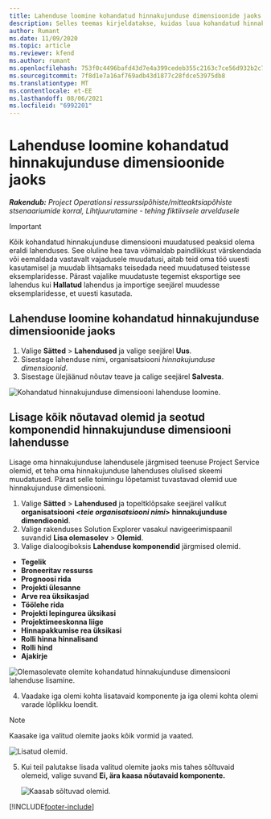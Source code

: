```yaml
---
title: Lahenduse loomine kohandatud hinnakujunduse dimensioonide jaoks
description: Selles teemas kirjeldatakse, kuidas luua kohandatud hinnakujunduse jaoks lahendusi.
author: Rumant
ms.date: 11/09/2020
ms.topic: article
ms.reviewer: kfend
ms.author: rumant
ms.openlocfilehash: 753f0c4496bafd43d7e4a399cedeb355c2163c7ce56d932b2c786d5f2e672b6b
ms.sourcegitcommit: 7f8d1e7a16af769adb43d1877c28fdce53975db8
ms.translationtype: MT
ms.contentlocale: et-EE
ms.lasthandoff: 08/06/2021
ms.locfileid: "6992201"
---
```

# <a name="create-a-solution-for-custom-pricing-dimensions"></a>Lahenduse loomine kohandatud hinnakujunduse dimensioonide jaoks

 _**Rakendub:** Project Operationsi ressurssipõhiste/mitteaktsiapõhiste stsenaariumide korral,  Lihtjuurutamine - tehing fiktiivsele arveldusele_ 

>[!IMPORTANT]
>Kõik kohandatud hinnakujunduse dimensiooni muudatused peaksid olema eraldi lahenduses. See oluline hea tava võimaldab paindlikkust värskendada või eemaldada vastavalt vajadusele muudatusi, aitab teid oma töö uuesti kasutamisel ja muudab lihtsamaks teisedada need muudatused teistesse eksemplaridesse. Pärast vajalike muudatuste tegemist eksportige see lahendus kui **Hallatud** lahendus ja importige seejärel muudesse eksemplaridesse, et uuesti kasutada.

## <a name="create-a-solution-for-custom-pricing-dimensions"></a>Lahenduse loomine kohandatud hinnakujunduse dimensioonide jaoks

1.  Valige **Sätted** > **Lahendused** ja valige seejärel **Uus**.
2.  Sisestage lahenduse nimi, organisatsiooni *<your organization name> hinnakujunduse dimensioonid*.
3. Sisestage ülejäänud nõutav teave ja calige seejärel **Salvesta**.

  ![Kohandatud hinnakujunduse dimensiooni lahenduse loomine.](./media/Creation-of-custom-pricing-dimension-solution.png)
 
## <a name="add-all-required-entities-and-related-components-to-the-pricing-dimension-solution"></a>Lisage kõik nõutavad olemid ja seotud komponendid hinnakujunduse dimensiooni lahendusse

Lisage oma hinnakujunduse lahendusele järgmised teenuse Project Service olemid, et teha oma hinnakujunduse lahenduses olulised skeemi muudatused. Pärast selle toimingu lõpetamist tuvastavad olemid uue hinnakujunduse dimensiooni.

1.  Valige **Sätted** > **Lahendused** ja topeltklõpsake seejärel valikut **organisatsiooni <*teie organisatsiooni nimi*> hinnakujunduse dimendioonid**.
2.  Valige rakenduses Solution Explorer vasakul navigeerimispaanil suvandid **Lisa olemasolev** > **Olemid**.
3.  Valige dialoogiboksis **Lahenduse komponendid** järgmised olemid.
 
   - **Tegelik**
   - **Broneeritav ressurss**
   - **Prognoosi rida**
   - **Projekti ülesanne**
   - **Arve rea üksikasjad**
   - **Töölehe rida**
   - **Projekti lepingurea üksikasi**
   - **Projektimeeskonna liige**
   - **Hinnapakkumise rea üksikasi**
   - **Rolli hinna hinnalisand**
   - **Rolli hind**
   - **Ajakirje**
 
   ![Olemasolevate olemite kohandatud hinnakujunduse dimensiooni lahenduse lisamine.](./media/Existing-entities-to-PD-solution.png)
 
 4. Vaadake iga olemi kohta lisatavaid komponente ja iga olemi kohta olemi varade lõplikku loendit. 

   >[!NOTE]
   > Kaasake iga valitud olemite jaoks kõik vormid ja vaated.

  ![Lisatud olemid.](./media/solution-component-selection.png)


5.  Kui teil palutakse lisada valitud olemite jaoks mis tahes sõltuvaid olemeid, valige suvand **Ei, ära kaasa nõutavaid komponente.**

    ![Kaasab sõltuvad olemid.](./media/Do-not-include-required.png)


[!INCLUDE[footer-include](../includes/footer-banner.md)]